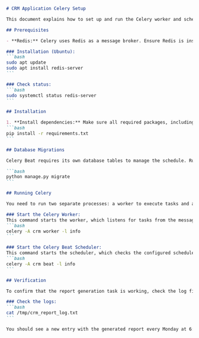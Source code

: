 ````markdown
# CRM Application Celery Setup

This document explains how to set up and run the Celery worker and scheduler for managing background and periodic tasks.

## Prerequisites

- **Redis:** Celery uses Redis as a message broker. Ensure Redis is installed and running on your system.

### Installation (Ubuntu):
```bash
sudo apt update
sudo apt install redis-server
```

### Check status:
```bash
sudo systemctl status redis-server
```

## Installation

1. **Install dependencies:** Make sure all required packages, including `celery`, `django-celery-beat`, and `redis`, are installed.
```bash
pip install -r requirements.txt
```

## Database Migrations

Celery Beat requires its own database tables to manage the schedule. Run migrations to create them.

```bash
python manage.py migrate
```

## Running Celery

You need to run two separate processes: a worker to execute tasks and a scheduler (Celery Beat) to send tasks based on the schedule.

### Start the Celery Worker:
This command starts the worker, which listens for tasks from the message broker and executes them. The `-l info` flag sets the log level to informational.
```bash
celery -A crm worker -l info
```

### Start the Celery Beat Scheduler:
This command starts the scheduler, which checks the configured schedules and adds tasks to the queue at the appropriate times.
```bash
celery -A crm beat -l info
```

## Verification

To confirm that the report generation task is working, check the log file after the scheduled time.

### Check the logs:
```bash
cat /tmp/crm_report_log.txt
```

You should see a new entry with the generated report every Monday at 6:00 AM.
````